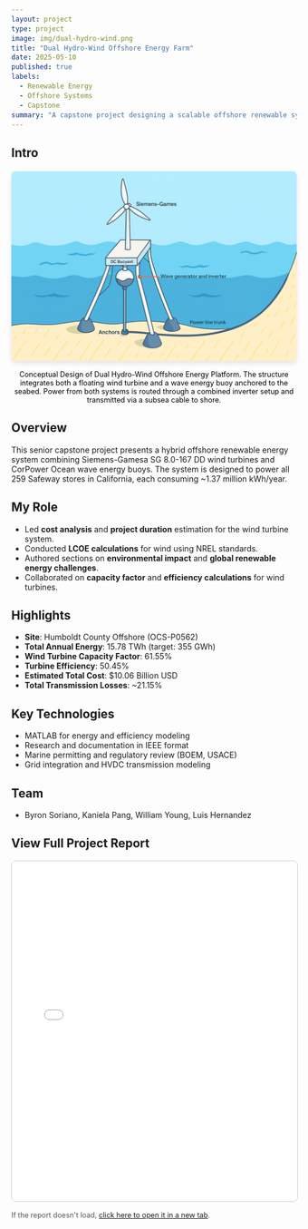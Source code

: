 ```yaml
---
layout: project
type: project
image: img/dual-hydro-wind.png
title: "Dual Hydro-Wind Offshore Energy Farm"
date: 2025-05-10
published: true
labels:
  - Renewable Energy
  - Offshore Systems
  - Capstone
summary: "A capstone project designing a scalable offshore renewable system combining wind turbines and wave energy converters to power all Safeway grocery stores in California."
---
```


## Intro

<div style="text-align: center; margin-top: 20px;">
  <img src="../img/wind_hydro_design.png" alt="Dual Hydro-Wind Offshore Energy Platform." style="max-width: 100%; height: auto; border-radius: 8px; box-shadow: 0 4px 8px rgba(0,0,0,0.1);">
  <p style="font-size: 0.9em; color: black;">Conceptual Design of Dual Hydro-Wind Offshore Energy Platform. The structure integrates both a floating wind turbine and a wave energy buoy anchored to the seabed. Power from both systems is routed through a combined inverter setup and transmitted via a subsea cable to shore.</p>
</div>

## Overview

This senior capstone project presents a hybrid offshore renewable energy system combining Siemens-Gamesa SG 8.0-167 DD wind turbines and CorPower Ocean wave energy buoys. The system is designed to power all 259 Safeway stores in California, each consuming ~1.37 million kWh/year.

## My Role

- Led **cost analysis** and **project duration** estimation for the wind turbine system.
- Conducted **LCOE calculations** for wind using NREL standards.
- Authored sections on **environmental impact** and **global renewable energy challenges**.
- Collaborated on **capacity factor** and **efficiency calculations** for wind turbines.

## Highlights

- **Site**: Humboldt County Offshore (OCS-P0562)
- **Total Annual Energy**: 15.78 TWh (target: 355 GWh)
- **Wind Turbine Capacity Factor**: 61.55%
- **Turbine Efficiency**: 50.45%
- **Estimated Total Cost**: $10.06 Billion USD
- **Total Transmission Losses**: ~21.15%

## Key Technologies

- MATLAB for energy and efficiency modeling
- Research and documentation in IEEE format
- Marine permitting and regulatory review (BOEM, USACE)
- Grid integration and HVDC transmission modeling

## Team

- Byron Soriano, Kaniela Pang, William Young, Luis Hernandez

## View Full Project Report

<iframe 
  src="../assets/reports/FinalProject_ECE438.pdf" 
  width="100%" 
  height="600px" 
  style="border: 1px solid #ccc; border-radius: 8px;">
</iframe>

<p style="font-size: 0.9em; color: #555;">
  If the report doesn't load, <a href="../assets/reports/FinalProject_ECE438.pdf" target="_blank">click here to open it in a new tab</a>.
</p>
